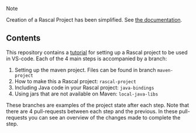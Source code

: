 > [!NOTE]
> Creation of a Rascal Project has been simplified. See [the documentation](https://www.rascal-mpl.org/docs/GettingStarted/CreateNewProject/).


## Contents
This repository contains a [tutorial](./tutorial.md) for setting up a Rascal project to be used in VS-code.
Each of the 4 main steps is accompanied by a branch:
1. Setting up the maven project. Files can be found in branch `maven-project`
2. How to make this a Rascal project: `rascal-project`
3. Including Java code in your Rascal project: `java-bindings`
4. Using jars that are not available on Maven: `local-java-libs`

These branches are examples of the project state after each step. Note that there are 4 pull-requests between each step and the previous. In these pull-requests you can see an overview of the changes made to complete the step.

